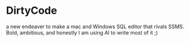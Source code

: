 # DirtyCode
a new endeaver to make a mac and Windows SQL editor that rivals SSMS. Bold, ambitious, and honestly I am using AI to write most of it ;)

